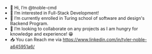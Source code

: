 - 👋 Hi, I’m @tnoble-cmd
- 👀 I’m interested in Full-Stack Development!
- 🌱 I’m currently enrolled in Turing school of software and design's Backend Program.
- 💞️ I’m looking to collaborate on any projects as I am hungry for knowledge and experience! 😁
- 📥 You can Reach me via https://www.linkedin.com/in/tyler-noble-a645951a6/
<!---
tnoble-cmd/tnoble-cmd is a ✨ special ✨ repository because its `README.md` (this file) appears on your GitHub profile.
You can click the Preview link to take a look at your changes.
--->
